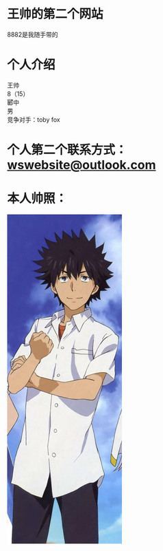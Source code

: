 # 王帅的第二个网站
8882是我随手带的  
# 个人介绍
王帅  
8（15）  
郾中  
男  
竞争对手：toby fox
# 个人第二个联系方式：wswebsite@outlook.com
# 本人帅照：
![](t013c252d948799688d.jpg)
